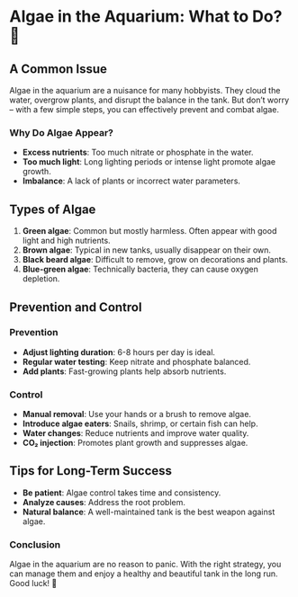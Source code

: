 
# Algae in the Aquarium: What to Do? 🌿

## A Common Issue
Algae in the aquarium are a nuisance for many hobbyists. They cloud the water, overgrow plants, and disrupt the balance in the tank. But don’t worry – with a few simple steps, you can effectively prevent and combat algae.

### Why Do Algae Appear?
- **Excess nutrients**: Too much nitrate or phosphate in the water.
- **Too much light**: Long lighting periods or intense light promote algae growth.
- **Imbalance**: A lack of plants or incorrect water parameters.

## Types of Algae
1. **Green algae**: Common but mostly harmless. Often appear with good light and high nutrients.
2. **Brown algae**: Typical in new tanks, usually disappear on their own.
3. **Black beard algae**: Difficult to remove, grow on decorations and plants.
4. **Blue-green algae**: Technically bacteria, they can cause oxygen depletion.

## Prevention and Control
### Prevention
- **Adjust lighting duration**: 6-8 hours per day is ideal.
- **Regular water testing**: Keep nitrate and phosphate balanced.
- **Add plants**: Fast-growing plants help absorb nutrients.

### Control
- **Manual removal**: Use your hands or a brush to remove algae.
- **Introduce algae eaters**: Snails, shrimp, or certain fish can help.
- **Water changes**: Reduce nutrients and improve water quality.
- **CO₂ injection**: Promotes plant growth and suppresses algae.

## Tips for Long-Term Success
- **Be patient**: Algae control takes time and consistency.
- **Analyze causes**: Address the root problem.
- **Natural balance**: A well-maintained tank is the best weapon against algae.

### Conclusion
Algae in the aquarium are no reason to panic. With the right strategy, you can manage them and enjoy a healthy and beautiful tank in the long run. Good luck! 🐠
